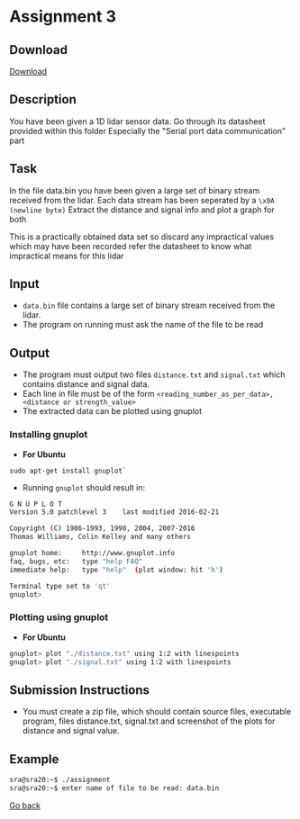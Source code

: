 # Assignment 3
## Download 
[Download](<Add download link here>)
## Description
You have been given a 1D lidar sensor data.
Go through its datasheet provided within this folder
Especially the "Serial port data communication" part

## Task
In the file data.bin
you have been given a large set of binary stream received from the lidar.
Each data stream has been seperated by a `\x0A (newline byte)`
Extract the distance and signal info and plot a graph for both

This is a practically obtained data set
so discard any impractical values which may have been recorded
refer the datasheet to know what impractical means for this lidar

## Input
* `data.bin` file contains a large set of binary stream received from the lidar.
* The program on running must ask the name of the file to be read

## Output
* The program must output two files `distance.txt` and `signal.txt` which contains distance and signal data.
* Each line in file must be of the form `<reading_number_as_per_data>, <distance or strength_value>`
* The extracted data can be plotted using gnuplot

### Installing gnuplot
* **For Ubuntu**    

```
sudo apt-get install gnuplot`
```
* Running `gnuplot` should result in:   

```bash
G N U P L O T
Version 5.0 patchlevel 3    last modified 2016-02-21 

Copyright (C) 1986-1993, 1998, 2004, 2007-2016
Thomas Williams, Colin Kelley and many others

gnuplot home:     http://www.gnuplot.info
faq, bugs, etc:   type "help FAQ"
immediate help:   type "help"  (plot window: hit 'h')

Terminal type set to 'qt'
gnuplot>
```

### Plotting using gnuplot
* **For Ubuntu**

```bash
gnuplot> plot "./distance.txt" using 1:2 with linespoints  
gnuplot> plot "./signal.txt" using 1:2 with linespoints  
```

## Submission Instructions
* You must create a zip file, which should contain source files, executable program, files distance.txt, signal.txt and screenshot of the plots for distance and signal value.

## Example
```bash
sra@sra20:~$ ./assignment
sra@sra20:~$ enter name of file to be read: data.bin
```
[Go back](index.md)
